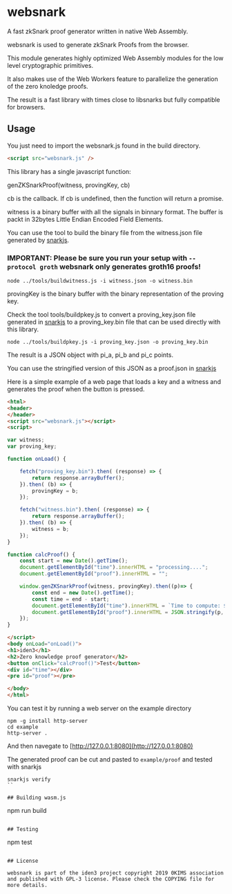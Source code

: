 # websnark

A fast zkSnark proof generator written in native Web Assembly.

websnark is used to generate zkSnark Proofs from the browser.

This module generates highly optimized Web Assembly modules for the low level
cryptographic primitives.

It also makes use of the Web Workers feature to parallelize the generation
of the zero knoledge proofs.

The result is a fast library with times close to libsnarks but fully compatible for
browsers.

## Usage

You just need to import the websnark.js found in the build directory.

```html
<script src="websnark.js" />
```

This library has a single javascript function:

genZKSnarkProof(witness, provingKey, cb)

cb is the callback.  If cb is undefined, then the function will return a promise.

witness is a binary buffer with all the signals in binnary format.  The buffer is packt in 32bytes Little Endian Encoded Field Elements.

You can use the tool to build the binary file from the witness.json file generated by [snarkjs](https://github.com/iden3/snarkjs).

### IMPORTANT: Please be sure you run your setup with `--protocol groth`  websnark only generates groth16 proofs!

```
node ../tools/buildwitness.js -i witness.json -o witness.bin
```

provingKey is the binary buffer with the binary representation of the proving key.

Check the tool tools/buildpkey.js to convert a proving_key.json file generated
in [snarkjs](https://github.com/iden3/snarkjs) to a proving_key.bin file that can
be used directly with this library.

```
node ../tools/buildpkey.js -i proving_key.json -o proving_key.bin
```

The result is a JSON object with pi_a, pi_b and pi_c points.

You can use the stringified version of this JSON as a proof.json in [snarkjs](https://github.com/iden3/snarkjs)


Here is a simple example of a web page that loads a key and a witness and generates the proof when the button is pressed.

```html
<html>
<header>
</header>
<script src="websnark.js"></script>
<script>

var witness;
var proving_key;

function onLoad() {

    fetch("proving_key.bin").then( (response) => {
        return response.arrayBuffer();
    }).then( (b) => {
        provingKey = b;
    });

    fetch("witness.bin").then( (response) => {
        return response.arrayBuffer();
    }).then( (b) => {
        witness = b;
    });
}

function calcProof() {
    const start = new Date().getTime();
    document.getElementById("time").innerHTML = "processing....";
    document.getElementById("proof").innerHTML = "";

    window.genZKSnarkProof(witness, provingKey).then((p)=> {
        const end = new Date().getTime();
        const time = end - start;
        document.getElementById("time").innerHTML = `Time to compute: ${time}ms`;
        document.getElementById("proof").innerHTML = JSON.stringify(p, null, 1);
    });
}

</script>
<body onLoad="onLoad()">
<h1>iden3</h1>
<h2>Zero knowledge proof generator</h2>
<button onClick="calcProof()">Test</button>
<div id="time"></div>
<pre id="proof"></pre>

</body>
</html>
```

You can test it by running a web server on the example directory

```
npm -g install http-server
cd example
http-server .
```

And then navegate to [http://127.0.0.1:8080](http://127.0.0.1:8080)

The generated proof can be cut and pasted to `example/proof` and tested with snarkjs

```
snarkjs verify
``

## Building wasm.js

```
npm run build
```

## Testing

```
npm test
```

## License

websnark is part of the iden3 project copyright 2019 0KIMS association and published with GPL-3 license. Please check the COPYING file for more details.
